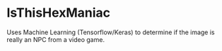 # IsThisHexManiac
Uses Machine Learning (Tensorflow/Keras) to determine if the image is really an NPC from a video game. 
